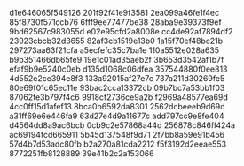 d1e646065f549126
201f92f41e9f3581
2ea099a46fe1f4ec
85f8730f571ccb76
6fff9ee77477be38
28aba9e39373f9ef
9bd62567c983055d
e02e95cfd2a8008e
cc4de92af7894df2
23923cbcb32d3655
82af3cb1519e13b0
1a15f70ef48bc21b
297273aa63f21cfa
a5ecfefc35c7ba1e
110a5512e028a635
b9b351466db65fe9
19e1c01ad35aeb2f
3b653d3542af1b7f
efaf9b9e5240c0eb
d135d1068c06dfea
357544880f0ee813
4d552e2ce394e8f3
133a92015af27e7c
737a211d30269fe5
80e69f01c65ec11e
93bac2cca13372cb
09b7bc7a53bb1f03
87062fe3b797f4c6
9918cf2736ce9a2b
f2969a48577ea69d
4cc0ff15d1afef13
8bca0b6592da8301
2562dcbeeeb9d69d
a31ff69e6e446fa9
63d27e4d9a11677c
add797cc9e8fe404
d4564dd8a9ac6bcb
0cb9c2e57868a44d
256878c846ff424a
ac69194fcd665911
5b45d137548f9d71
2f7bb8a59e91b456
57d4b7d53adc80fb
b2a270a81cda2212
f5f3192d2eeae553
8772251fb8128889
39e41b2c2a153066
